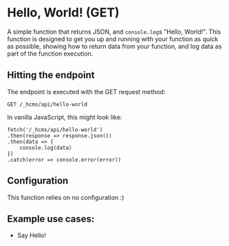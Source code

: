# Hello, World! (GET)

A simple function that returns JSON, and `console.log`s "Hello, World!". This function is designed to get you up and running with your function as quick as possible, showing how to return data from your function, and log data as part of the function execution.

## Hitting the endpoint

The endpoint is executed with the GET request method:

```
GET /_hcms/api/hello-world
```

In vanilla JavaScript, this might look like:

```
fetch('/_hcms/api/hello-world')
.then(response => response.json())
.then(data => {
    console.log(data)
})
.catch(error => console.error(error))
```

## Configuration

This function relies on no configuration :)

## Example use cases:

- Say Hello!
